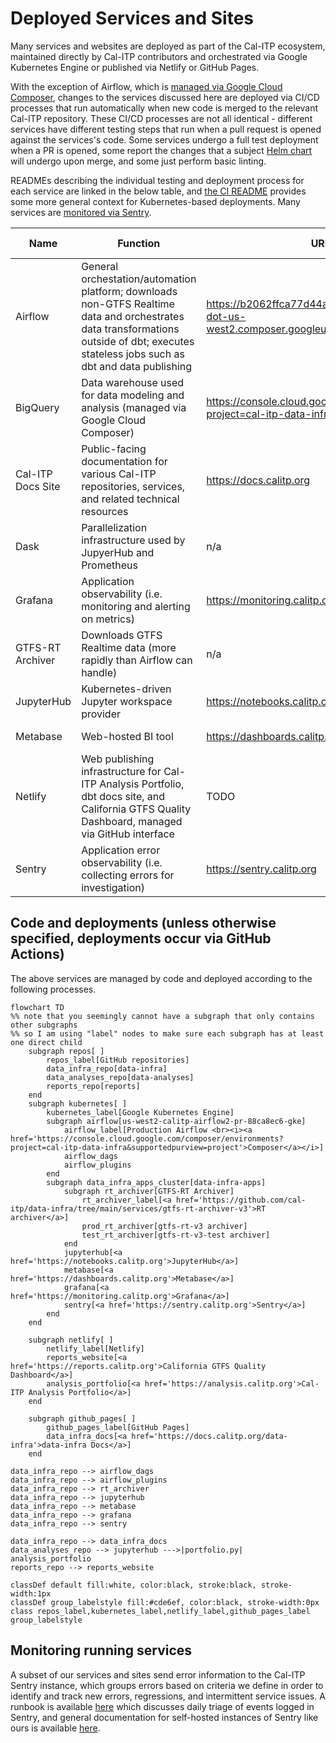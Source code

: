# Deployed Services and Sites

Many services and websites are deployed as part of the Cal-ITP ecosystem, maintained directly by Cal-ITP contributors and orchestrated via Google Kubernetes Engine or published via Netlify or GitHub Pages.

With the exception of Airflow, which is [managed via Google Cloud Composer](https://github.com/cal-itp/data-infra/tree/main/airflow#upgrading-airflow-itself), changes to the services discussed here are deployed via CI/CD processes that run automatically when new code is merged to the relevant Cal-ITP repository. These CI/CD processes are not all identical - different services have different testing steps that run when a pull request is opened against the services's code. Some services undergo a full test deployment when a PR is opened, some report the changes that a subject [Helm chart](https://helm.sh/docs/topics/charts/) will undergo upon merge, and some just perform basic linting.

READMEs describing the individual testing and deployment process for each service are linked in the below table, and [the CI README](https://github.com/cal-itp/data-infra/tree/main/ci/README.md) provides some more general context for Kubernetes-based deployments. Many services are [monitored via Sentry](#monitoring-running-services).

| Name              | Function                                                                                                                                                                                 | URL                                                                                       | Source code and README (if present)                                                                 | K8s namespace      | Development/test environment?    | Service Type                   |
| ----------------- | ---------------------------------------------------------------------------------------------------------------------------------------------------------------------------------------- | ----------------------------------------------------------------------------------------- | --------------------------------------------------------------------------------------------------- | ------------------ | -------------------------------- | ------------------------------ |
| Airflow           | General orchestation/automation platform; downloads non-GTFS Realtime data and orchestrates data transformations outside of dbt; executes stateless jobs such as dbt and data publishing | https://b2062ffca77d44a28b4e05f8f5bf4996-dot-us-west2.composer.googleusercontent.com/home | https://github.com/cal-itp/data-infra/tree/main/airflow                                             | n/a                | Yes (local)                      | Infrastructure / Ingestion     |
| BigQuery          | Data warehouse used for data modeling and analysis (managed via Google Cloud Composer)                                                                                                   | https://console.cloud.google.com/bigquery?project=cal-itp-data-infra                      | https://github.com/cal-itp/data-infra/tree/main/warehouse (infra managed via Google Cloud Composer) | n/a                | Yes (cal-itp-data-infra-staging) | Infrastructure                 |
| Cal-ITP Docs Site | Public-facing documentation for various Cal-ITP repositories, services, and related technical resources                                                                                  | https://docs.calitp.org                                                                   | https://github.com/cal-itp/data-infra/tree/main/docs                                                | n/a                | Yes (Netlify deploy on PRs)      | Documentation                  |
| Dask              | Parallelization infrastructure used by JupyerHub and Prometheus                                                                                                                          | n/a                                                                                       | https://github.com/cal-itp/data-infra/tree/main/kubernetes/apps/charts/dask                         | dask               | No                               | Infrastructure                 |
| Grafana           | Application observability (i.e. monitoring and alerting on metrics)                                                                                                                      | https://monitoring.calitp.org                                                             | https://github.com/JarvusInnovations/cluster-template/tree/develop/k8s-common/grafana (via hologit) | monitoring-grafana | No                               | Infrastructure                 |
| GTFS-RT Archiver  | Downloads GTFS Realtime data (more rapidly than Airflow can handle)                                                                                                                      | n/a                                                                                       | https://github.com/cal-itp/data-infra/tree/main/services/gtfs-rt-archiver-v3                        | gtfs-rt-v3         | Yes (gtfs-rt-v3-test)            | Ingestion                      |
| JupyterHub        | Kubernetes-driven Jupyter workspace provider                                                                                                                                             | https://notebooks.calitp.org                                                              | https://github.com/cal-itp/data-infra/tree/main/kubernetes/apps/charts/jupyterhub                   | jupyterhub         | No                               | Analysis                       |
| Metabase          | Web-hosted BI tool                                                                                                                                                                       | https://dashboards.calitp.org                                                             | https://github.com/cal-itp/data-infra/tree/main/kubernetes/apps/charts/metabase                     | metabase           | Yes (metabase-test)              | Analysis                       |
| Netlify           | Web publishing infrastructure for Cal-ITP Analysis Portfolio, dbt docs site, and California GTFS Quality Dashboard, managed via GitHub interface                                         | TODO                                                                                      | Varies by specific deployed site (infra managed via Netlify GitHub interface)                       | n/a                | Yes (varies by deployed site)    | Documentation / Infrastructure |
| Sentry            | Application error observability (i.e. collecting errors for investigation)                                                                                                               | https://sentry.calitp.org                                                                 | https://github.com/cal-itp/data-infra/tree/main/kubernetes/apps/charts/sentry                       | sentry             | No                               | Infrastructure                 |

## Code and deployments (unless otherwise specified, deployments occur via GitHub Actions)

The above services are managed by code and deployed according to the following processes.

```{mermaid}
flowchart TD
%% note that you seemingly cannot have a subgraph that only contains other subgraphs
%% so I am using "label" nodes to make sure each subgraph has at least one direct child
    subgraph repos[ ]
        repos_label[GitHub repositories]
        data_infra_repo[data-infra]
        data_analyses_repo[data-analyses]
        reports_repo[reports]
    end
    subgraph kubernetes[ ]
        kubernetes_label[Google Kubernetes Engine]
        subgraph airflow[us-west2-calitp-airflow2-pr-88ca8ec6-gke]
            airflow_label[Production Airflow <br><i><a href='https://console.cloud.google.com/composer/environments?project=cal-itp-data-infra&supportedpurview=project'>Composer</a></i>]
            airflow_dags
            airflow_plugins
        end
        subgraph data_infra_apps_cluster[data-infra-apps]
            subgraph rt_archiver[GTFS-RT Archiver]
                rt_archiver_label[<a href='https://github.com/cal-itp/data-infra/tree/main/services/gtfs-rt-archiver-v3'>RT archiver</a>]
                prod_rt_archiver[gtfs-rt-v3 archiver]
                test_rt_archiver[gtfs-rt-v3-test archiver]
            end
            jupyterhub[<a href='https://notebooks.calitp.org'>JupyterHub</a>]
            metabase[<a href='https://dashboards.calitp.org'>Metabase</a>]
            grafana[<a href='https://monitoring.calitp.org'>Grafana</a>]
            sentry[<a href='https://sentry.calitp.org'>Sentry</a>]
        end
    end

    subgraph netlify[ ]
        netlify_label[Netlify]
        reports_website[<a href='https://reports.calitp.org'>California GTFS Quality Dashboard</a>]
        analysis_portfolio[<a href='https://analysis.calitp.org'>Cal-ITP Analysis Portfolio</a>]
    end

    subgraph github_pages[ ]
        github_pages_label[GitHub Pages]
        data_infra_docs[<a href='https://docs.calitp.org/data-infra'>data-infra Docs</a>]
    end

data_infra_repo --> airflow_dags
data_infra_repo --> airflow_plugins
data_infra_repo --> rt_archiver
data_infra_repo --> jupyterhub
data_infra_repo --> metabase
data_infra_repo --> grafana
data_infra_repo --> sentry

data_infra_repo --> data_infra_docs
data_analyses_repo --> jupyterhub --->|portfolio.py| analysis_portfolio
reports_repo --> reports_website

classDef default fill:white, color:black, stroke:black, stroke-width:1px
classDef group_labelstyle fill:#cde6ef, color:black, stroke-width:0px
class repos_label,kubernetes_label,netlify_label,github_pages_label group_labelstyle
```

## Monitoring running services

A subset of our services and sites send error information to the Cal-ITP Sentry instance, which groups errors based on criteria we define in order to identify and track new errors, regressions, and intermittent service issues. A runbook is available [here](https://github.com/cal-itp/data-infra/blob/main/runbooks/workflow/sentry-triage.md) which discusses daily triage of events logged in Sentry, and general documentation for self-hosted instances of Sentry like ours is available [here](https://develop.sentry.dev/self-hosted/).
